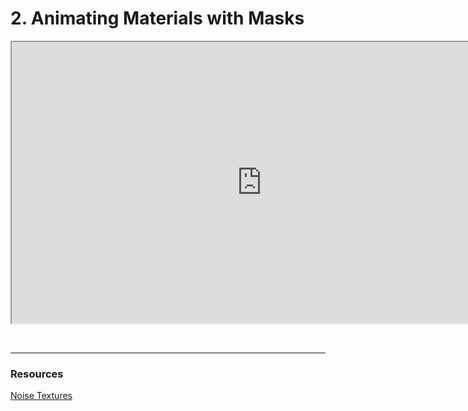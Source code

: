 # 2. Animating Materials with Masks

<p><iframe src="https://www.youtube.com/embed/BjyeQBJT9q8?rel=0" width="800" height="450" allowfullscreen="allowfullscreen" allow="accelerometer; autoplay; clipboard-write; encrypted-media; gyroscope; picture-in-picture"></iframe></p>
<p>&nbsp;</p>
<hr>
<h3>Resources</h3>
<p><a href="https://www.dropbox.com/s/o0364mrc6lyh63a/Noise.zip?dl=0">Noise Textures</a></p>